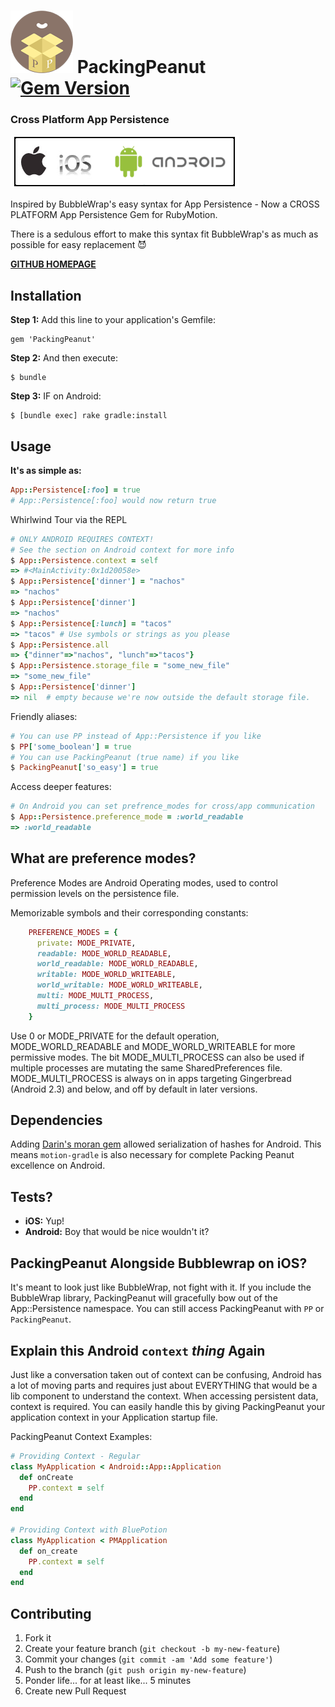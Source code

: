 # ![PackingPeanut Logo](./_art/logo_100.png) PackingPeanut [![Gem Version](https://badge.fury.io/rb/PackingPeanut.svg)](http://badge.fury.io/rb/PackingPeanut)

### Cross Platform App Persistence
![cross platform rubymotion gem](./_art/both_icon.png)

Inspired by BubbleWrap's easy syntax for App Persistence - Now a CROSS PLATFORM App Persistence Gem for RubyMotion.

There is a sedulous effort to make this syntax fit BubbleWrap's as much as possible for easy replacement :smiling_imp:

[**GITHUB HOMEPAGE**](http://gantman.github.io/PackingPeanut/)

## Installation

**Step 1:** Add this line to your application's Gemfile:

    gem 'PackingPeanut'

**Step 2:** And then execute:

    $ bundle

**Step 3:** IF on Android:

    $ [bundle exec] rake gradle:install

## Usage

**It's as simple as:**
```ruby
App::Persistence[:foo] = true
# App::Persistence[:foo] would now return true
```

Whirlwind Tour via the REPL
```ruby
# ONLY ANDROID REQUIRES CONTEXT!
# See the section on Android context for more info
$ App::Persistence.context = self
=> #<MainActivity:0x1d20058e>
$ App::Persistence['dinner'] = "nachos"
=> "nachos"
$ App::Persistence['dinner']
=> "nachos"
$ App::Persistence[:lunch] = "tacos"
=> "tacos" # Use symbols or strings as you please
$ App::Persistence.all
=> {"dinner"=>"nachos", "lunch"=>"tacos"}
$ App::Persistence.storage_file = "some_new_file"
=> "some_new_file"
$ App::Persistence['dinner']
=> nil  # empty because we're now outside the default storage file.
```

Friendly aliases:
```ruby
# You can use PP instead of App::Persistence if you like
$ PP['some_boolean'] = true
# You can use PackingPeanut (true name) if you like
$ PackingPeanut['so_easy'] = true
```

Access deeper features:
```ruby
# On Android you can set prefrence_modes for cross/app communication
$ App::Persistence.preference_mode = :world_readable
=> :world_readable
```

## What are preference modes?

Preference Modes are Android Operating modes, used to control permission levels on the persistence file.

Memorizable symbols and their corresponding constants:
```ruby
    PREFERENCE_MODES = {
      private: MODE_PRIVATE,
      readable: MODE_WORLD_READABLE,
      world_readable: MODE_WORLD_READABLE,
      writable: MODE_WORLD_WRITEABLE,
      world_writable: MODE_WORLD_WRITEABLE,
      multi: MODE_MULTI_PROCESS,
      multi_process: MODE_MULTI_PROCESS
    }
```

Use 0 or MODE_PRIVATE for the default operation, MODE_WORLD_READABLE and MODE_WORLD_WRITEABLE for more permissive modes. The bit MODE_MULTI_PROCESS can also be used if multiple processes are mutating the same SharedPreferences file. MODE_MULTI_PROCESS is always on in apps targeting Gingerbread (Android 2.3) and below, and off by default in later versions.

## Dependencies
Adding [Darin's moran gem](https://github.com/darinwilson/moran) allowed serialization of hashes for Android.  This means `motion-gradle` is also necessary for complete Packing Peanut excellence on Android.

## Tests?

  * **iOS:** Yup!
  * **Android:** Boy that would be nice wouldn't it?

## PackingPeanut Alongside Bubblewrap on iOS?
It's meant to look just like BubbleWrap, not fight with it.   If you include the BubbleWrap library, PackingPeanut will gracefully bow out of the App::Persistence namespace.  You can still access PackingPeanut with `PP` or `PackingPeanut`.

## Explain this Android `context` _thing_ Again
Just like a conversation taken out of context can be confusing, Android has a lot of moving parts and requires just about EVERYTHING that would be a lib component to understand the context.   When accessing persistent data, context is required.   You can easily handle this by giving PackingPeanut your application context in your Application startup file.

PackingPeanut Context Examples:
```ruby
# Providing Context - Regular
class MyApplication < Android::App::Application
  def onCreate
    PP.context = self
  end
end

# Providing Context with BluePotion
class MyApplication < PMApplication
  def on_create
    PP.context = self
  end
end
```

## Contributing

1. Fork it
2. Create your feature branch (`git checkout -b my-new-feature`)
3. Commit your changes (`git commit -am 'Add some feature'`)
4. Push to the branch (`git push origin my-new-feature`)
5. Ponder life... for at least like... 5 minutes
6. Create new Pull Request
